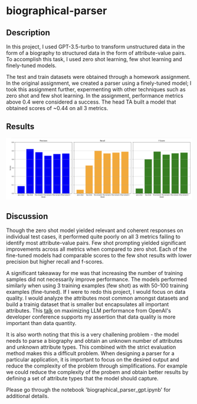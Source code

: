 # biographical-parser

## Description

In this project, I used GPT-3.5-turbo to transform unstructured data in the form of a biography to structured data in the form of attribute-value pairs. To accomplish this task, I used zero shot learning, few shot learning and finely-tuned models. 

The test and train datasets were obtained through a homework assignment. In the original assignment, we created a parser using a finely-tuned model; I took this assignment further, expermenting with other techniques such as zero shot and few shot learning. In the assignment, performance metrics above 0.4 were considered a success. The head TA built a model that obtained scores of ~0.44 on all 3 metrics.

## Results

![results](images/results-graph.png)

## Discussion

Though the zero shot model yielded relevant and coherent responses on individual test cases, it performed quite poorly on all 3 metrics failing to identify most attribute-value pairs. Few shot prompting yielded significant improvements across all metrics when compared to zero shot. Each of the fine-tuned models had comparable scores to the few shot results with lower precision but higher recall and f-scores.

A significant takeaway for me was that increasing the number of training samples did not necessarily improve performance. The models performed similarly when using 3 training examples (few shot) as with 50-100 training examples (fine-tuned). If I were to redo this project, I would focus on data quality. I would analyze the attributes most common amongst datasets and build a trainig dataset that is smaller but encapsulates all important attributes. This [talk](https://www.youtube.com/watch?v=ahnGLM-RC1Y) on maximizing LLM performance from OpenAI's developer conference supports my assertion that data quality is more important than data quantity.

It is also worth noting that this is a very challening problem - the model needs to parse a biography and obtain an unknown number of attributes and unknown attribute types. This combined with the strict evaluation method makes this a difficult problem. When designing a parser for a particular application, it is important to focus on the desired output and reduce the complexity of the problem through simplifications. For example we could reduce the complexity of the probem and obtain better results by defining a set of attribute types that the model should capture.


Please go through the notebook 'biographical_parser_gpt.ipynb' for additional details.
